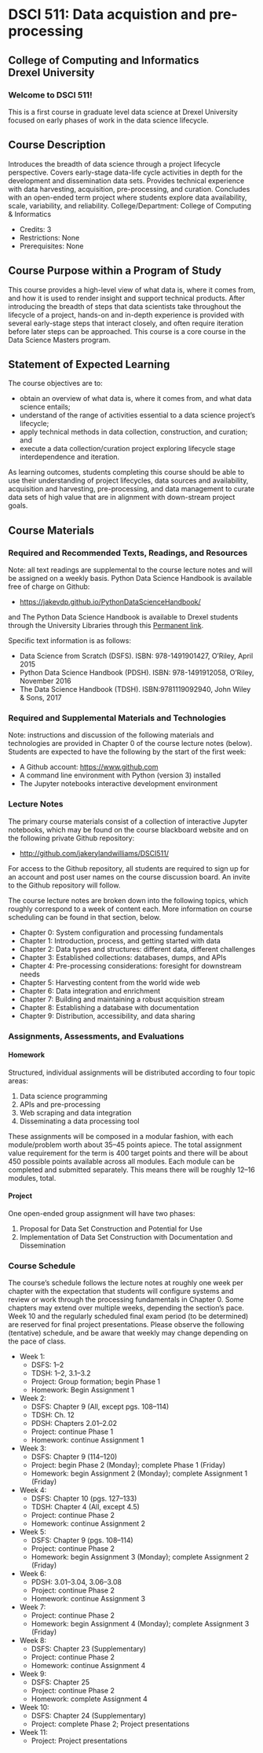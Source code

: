 # DSCI 511: Data acquistion and pre-processing
## College of Computing and Informatics <br> Drexel University
### Welcome to DSCI 511!
This is a first course in graduate level data science at Drexel University focused on early phases of work in the data science lifecycle. 

## Course Description
Introduces the breadth of data science through a project lifecycle perspective. Covers early-stage data-life cycle activities in depth for the development and dissemination data sets. Provides technical experience with data harvesting, acquisition, pre-processing, and curation.  Concludes with an open-ended term project where students explore data availability, scale, variability, and reliability.
College/Department: College of Computing & Informatics
- Credits: 3
- Restrictions: None
- Prerequisites: None

## Course Purpose within a Program of Study
This course provides a high-level view of what data is, where it comes from, and how it is used to render insight and support technical products. After introducing the breadth of steps that data scientists take throughout the lifecycle of a project, hands-on and in-depth experience is provided with several early-stage steps that interact closely, and often require iteration before later steps can be approached. 
This course is a core course in the Data Science Masters program.
## Statement of Expected Learning
The course objectives are to:
- obtain an overview of what data is, where it comes from, and what data science entails;
- understand of the range of activities essential to a data science project’s lifecycle;
- apply technical methods in data collection, construction, and curation; and
- execute a data collection/curation project exploring lifecycle stage interdependence and iteration. 

As learning outcomes, students completing this course should be able to use their understanding of project lifecycles, data sources and availability, acquisition and harvesting, pre-processing, and data management to curate data sets of high value that are in alignment with down-stream project goals.
## Course Materials
### Required and Recommended Texts, Readings, and Resources
Note: all text readings are supplemental to the course lecture notes and will be assigned on a weekly basis. Python Data Science Handbook is available free of charge on Github:
- https://jakevdp.github.io/PythonDataScienceHandbook/

and The Python Data Science Handbook is available to Drexel students through the University Libraries through this [Permanent link](https://drexel.summon.serialssolutions.com/#!/search?bookMark=ePnHCXMw42JgAfZbUxkhpykZAusbYAVsAuxUI_NBVT6XEehwMxPQaSig24vB831mJhYc0MRgZA5MHsDuCyeDJDDAFEDrJRWglYICaEwZ1AblAdoF7KhxMxi4uYY4e-gW5yemFKVWpOYYGKYUVZTGQ0dA4k1BW29NTY1NDCCnI4LuMlCHasnOzMkpBpZ48SADi41MKszjk7KLIUc6Ah0KVKkJUZlYnA0sdoBFUklxfFkOeCqzOB7JT8agu3cVoaYmpgF7uvEYakxAd3MpY1FjiKGKZC8BAITHZoY).

Specific text information is as follows:
- Data Science from Scratch (DSFS). ISBN: 978-1491901427, O’Riley, April 2015
- Python Data Science Handbook (PDSH). ISBN: 978-1491912058, O’Riley, November 2016
- The Data Science Handbook (TDSH). ISBN:9781119092940, John Wiley & Sons, 2017

### Required and Supplemental Materials and Technologies
Note: instructions and discussion of the following materials and technologies are provided in Chapter 0 of the course lecture notes (below). Students are expected to have the following by the start of the first week:
- A Github account: https://www.github.com
- A command line environment with Python (version 3) installed
- The Jupyter notebooks interactive development environment

### Lecture Notes
The primary course materials consist of a collection of interactive Jupyter notebooks, which may be found on the course blackboard website and on the following private Github repository:
- http://github.com/jakerylandwilliams/DSCI511/

For access to the Github repository, all students are required to sign up for an account and post user names on the course discussion board. An invite to the Github repository will follow.

The course lecture notes are broken down into the following topics, which roughly correspond to a week of content each. More information on course scheduling can be found in that section, below.
- Chapter 0: System configuration and processing fundamentals
- Chapter 1: Introduction, process, and getting started with data
- Chapter 2: Data types and structures: different data, different challenges
- Chapter 3: Established collections: databases, dumps, and APIs
- Chapter 4: Pre-processing considerations: foresight for downstream needs 
- Chapter 5: Harvesting content from the world wide web
- Chapter 6: Data integration and enrichment
- Chapter 7: Building and maintaining a robust acquisition stream
- Chapter 8: Establishing a database with documentation
- Chapter 9: Distribution, accessibility, and data sharing

### Assignments, Assessments, and Evaluations

#### Homework 
Structured, individual assignments will be distributed according to four topic areas:
1. Data science programming
2. APIs and pre-processing
3. Web scraping and data integration
4. Disseminating a data processing tool

These assignments will be composed in a modular fashion, with each module/problem worth about 35–45 points apiece. The total assignment value requirement for the term is 400 target points and there will be about 450 possible points available across all modules. Each module can be completed and submitted separately. This means there will be roughly 12–16 modules, total.

#### Project 
One open-ended group assignment will have two phases:
1. Proposal for Data Set Construction and Potential for Use
2. Implementation of Data Set Construction with Documentation and Dissemination

### Course Schedule
The course’s schedule follows the lecture notes at roughly one week per chapter with the expectation that students will configure systems and review or work through the processing fundamentals in Chapter 0. Some chapters may extend over multiple weeks, depending the section’s pace. Week 10 and the regularly scheduled final exam period (to be determined) are reserved for final project presentations. Please observe the following (tentative) schedule, and be aware that weekly may change depending on the pace of class.
- Week 1:
    - DSFS: 1–2
    - TDSH: 1–2, 3.1–3.2 
    - Project: Group formation; begin Phase 1
    - Homework: Begin Assignment 1
- Week 2:
    - DSFS: Chapter 9 (All, except pgs. 108–114)
    - TDSH: Ch. 12
    - PDSH: Chapters 2.01–2.02
    - Project: continue Phase 1
    - Homework: continue Assignment 1
- Week 3:
    - DSFS: Chapter 9 (114–120)
    - Project: begin Phase 2 (Monday); complete Phase 1 (Friday)
    - Homework: begin Assignment 2 (Monday); complete Assignment 1 (Friday)
- Week 4:
    - DSFS: Chapter 10 (pgs. 127–133)
    - TDSH: Chapter 4 (All, except 4.5)
    - Project: continue Phase 2
    - Homework: continue Assignment 2 
- Week 5:
    - DSFS: Chapter 9 (pgs. 108–114)
    - Project: continue Phase 2
    - Homework: begin Assignment 3 (Monday); complete Assignment 2 (Friday)
- Week 6:
    - PDSH: 3.01–3.04, 3.06–3.08
    - Project: continue Phase 2
    - Homework: continue Assignment 3
- Week 7:
    - Project: continue Phase 2
    - Homework: begin Assignment 4 (Monday); complete Assignment 3 (Friday)
- Week 8:
    - DSFS: Chapter 23 (Supplementary)
    - Project: continue Phase 2
    - Homework: continue Assignment 4
- Week 9:
    - DSFS: Chapter 25
    - Project: continue Phase 2
    - Homework: complete Assignment 4
- Week 10:
    - DSFS: Chapter 24 (Supplementary)
    - Project: complete Phase 2; Project presentations
- Week 11:
    - Project: Project presentations

